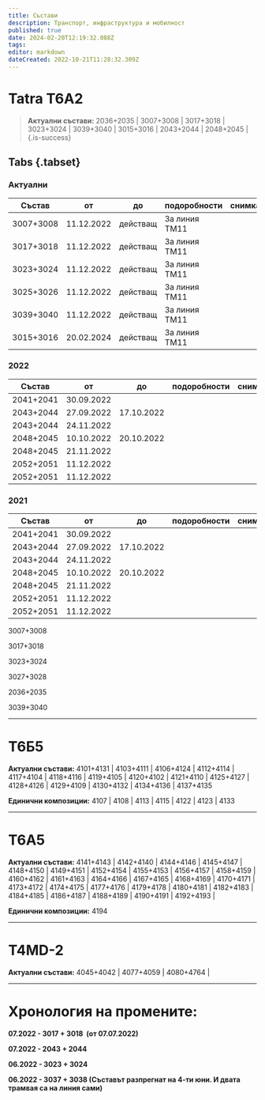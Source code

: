 ```yaml
---
title: Състави
description: Транспорт, инфраструктура и мобилност
published: true
date: 2024-02-20T12:19:32.088Z
tags: 
editor: markdown
dateCreated: 2022-10-21T11:28:32.309Z
---
```


# Tatra T6А2

> **Актуални състави:** 2036+2035 | 3007+3008 | 3017+3018 | 3023+3024  | 3039+3040 | 3015+3016 | 2043+2044 | 2048+2045 |
{.is-success}

## Tabs {.tabset}

### Актуални

|  Състав   | от         | до           | подоробности  | снимка |
|    ---    | ---        |     ---      |     ---       |   ---  |
| 3007+3008 | 11.12.2022 |   действащ   | За линия ТМ11 |        |
| 3017+3018 | 11.12.2022 |   действащ   | За линия ТМ11 |        |
| 3023+3024 | 11.12.2022 |   действащ   | За линия ТМ11 |        |
| 3025+3026 | 11.12.2022 |   действащ   | За линия ТМ11 |        |
| 3039+3040 | 11.12.2022 |   действащ   | За линия ТМ11 |        |
| 3015+3016 | 20.02.2024 |   действащ   | За линия ТМ11 |        |


### 2022

|   Състав  | от  | до   | подоробности | снимка |
|    ---    | --- | ---  |     ---      |   ---  |
| 2041+2041 | 30.09.2022 |              |        |
| 2043+2044 | 27.09.2022 |  17.10.2022  |        |
| 2043+2044 | 24.11.2022 |              |        |
| 2048+2045 | 10.10.2022 |  20.10.2022  |        |
| 2048+2045 | 21.11.2022 |              |        |
| 2052+2051 | 11.12.2022 |              |        |
| 2052+2051 | 11.12.2022 |              |        |

### 2021
  
|   Състав  | от  | до   | подоробности | снимка |
|    ---    | --- | ---  |     ---      |   ---  |
| 2041+2041 | 30.09.2022 |              |        |
| 2043+2044 | 27.09.2022 |  17.10.2022  |        |
| 2043+2044 | 24.11.2022 |              |        |
| 2048+2045 | 10.10.2022 |  20.10.2022  |        |
| 2048+2045 | 21.11.2022 |              |        |
| 2052+2051 | 11.12.2022 |              |        |
| 2052+2051 | 11.12.2022 |              |        |

3007+3008

3017+3018

3023+3024

3027+3028

2036+2035

3039+3040

 

---

# **Т6Б5**

**Актуални състави:** 4101+4131 | 4103+4111 | 4106+4124 | 4112+4114 | 4117+4104 | 4118+4116 | 4119+4105 | 4120+4102 | 4121+4110 | 4125+4127 | 4128+4126 | 4129+4109 | 4130+4132 | 4134+4136 | 4137+4135

**Единични композиции:** 4107 | 4108 | 4113 | 4115 | 4122 | 4123 | 4133

---

# **T6A5**

**Актуални състави:** 4141+4143 | 4142+4140 | 4144+4146 | 4145+4147 | 4148+4150 | 4149+4151 | 4152+4154 | 4155+4153 | 4156+4157 | 4158+4159 | 4160+4162 | 4161+4163 | 4164+4166 | 4167+4165 | 4168+4169 | 4170+4171 | 4173+4172 | 4174+4175 | 4177+4176 | 4179+4178 | 4180+4181 | 4182+4183 | 4184+4185 | 4186+4187 | 4188+4189 | 4190+4191 | 4192+4193 |

**Единични композиции:** 4194

---

# **T4MD-2**

**Актуални състави:** 4045+4042 | 4077+4059 | 4080+4764 | 

---

# **Хронология на промените:**

**07.2022 - 3017 + 3018  (от 07.07.2022)**

**07.2022 - 2043 + 2044**

**06.2022 - 3023 + 3024**

**06.2022 - 3037 + 3038 (Съставът разпрегнат на 4-ти юни. И двата трамвая са на линия сами)**